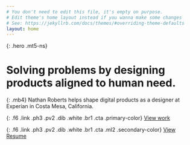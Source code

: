 ```yaml
---
# You don't need to edit this file, it's empty on purpose.
# Edit theme's home layout instead if you wanna make some changes
# See: https://jekyllrb.com/docs/themes/#overriding-theme-defaults
layout: home
---
```

{: .hero .mt5-ns}
# Solving problems by designing products aligned to human need.

{: .mb4}
Nathan Roberts helps shape digital products as a designer at Experian in Costa Mesa, California.

{: .f6 .link .ph3 .pv2 .dib .white .br1 .cta .primary-color}
[View work](/work/)

{: .f6 .link .ph3 .pv2 .dib .white .br1 .cta .ml2 .secondary-color}
[View Resume](/assets/docs/resume_2016.pdf)
